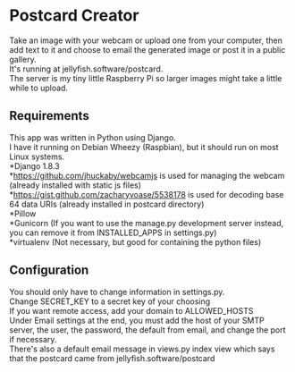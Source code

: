Postcard Creator
================

Take an image with your webcam or upload one from your computer, then add text to it and choose to email the generated image or post it in a public gallery.  
It's running at jellyfish.software/postcard.  
The server is my tiny little Raspberry Pi so larger images might take a little while to upload.  


Requirements
------------

This app was written in Python using Django.  
I have it running on Debian Wheezy (Raspbian), but it should run on most Linux systems.  
*Django 1.8.3  
*https://github.com/jhuckaby/webcamjs is used for managing the webcam (already installed with static js files)  
*https://gist.github.com/zacharyvoase/5538178 is used for decoding base 64 data URIs (already installed in postcard directory)  
*Pillow  
*Gunicorn (If you want to use the manage.py development server instead, you can remove it from INSTALLED_APPS in settings.py)  
*virtualenv (Not necessary, but good for containing the python files)  

Configuration
-------------

You should only have to change information in settings.py.  
Change SECRET_KEY to a secret key of your choosing  
If you want remote access, add your domain to ALLOWED_HOSTS  
Under Email settings at the end, you must add the host of your SMTP server, the user, the password, the default from email, and change the port if necessary.  
There's also a default email message in views.py index view which says that the postcard came from jellyfish.software/postcard